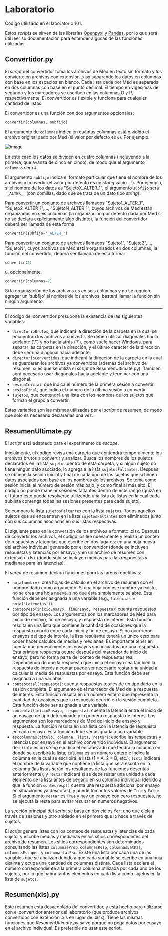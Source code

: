 # Laboratorio
Código utilizado en el laboratorio 101.

Estos _scripts_ se sirven de las librerías [Openpyxl](https://openpyxl.readthedocs.io/en/stable/index.html) y [Pandas](https://pandas.pydata.org/pandas-docs/stable/), por lo que será útil leer su documentación para entender algunas de las funciones utilizadas.

## Convertidor.py

El _script_ del convertidor toma los archivos de Med en texto sin formato y los convierte en archivos con extensión .xlsx separando los datos en columnas con base en los espacios en blanco. Cada lista dada por Med es separada en dos columnas con base en el punto decimal. El tiempo en vigésimas de segundo y los marcadores se escriben en las columnas O y P, respectivamente. El convertidor es flexible y funciona para cualquier cantidad de listas.

El convertidor es una función con dos argumentos opcionales: 
```python
convertir(columnas, subfijo)
```

El argumento de `columnas` indica en cuántas columnas está dividido el archivo original dado por Med (el valor por defecto es `6`). Por ejemplo:

![image](https://user-images.githubusercontent.com/87039101/125010780-d31ce080-e02c-11eb-90cd-669ea14f8ab6.png)

En este caso los datos se dividen en cuatro columnas (incluyendo a la primera, que avanza de cinco en cinco), de modo que el argumento `columnas` será `4`.

El argumento `subfijo` indica el formato particular que tiene el nombre de los archivos a convertir (el valor por defecto es un _string_ vacío `''`). Por ejemplo, si el nombre de los datos es "SujetoX_ALTER_1", el argumento `subfijo` será `'_ALTER_'` (con comillas, dado que se trata de un dato tipo _string_).

Para convertir un conjunto de archivos llamados "Sujeto1_ALTER_1", "Sujeto2_ALTER_1",..., "SujetoN_ALTER_1", cuyos archivos de Med están organizados en seis columnas (la organización por defecto dada por Med si no se declara explícitamente algo distinto), la función del convertidor deberá ser llamada de esta forma:

```python
convertir(subfijo='_ALTER_')
```

Para convertir un conjunto de archivos llamados "Sujeto1", "Sujeto2",..., "SujetoN", cuyos archivos de Med están organizados en dos columnas, la función del convertidor deberá ser llamada de esta forma:

```python
convertir(2)
```
u, opcionalmente,

```python
convertir(columnas=2)
```

Si la organización de los archivos es en seis columnas y no se requiere agregar un 'subfijo' al nombre de los archivos, bastará llamar la función sin ningún argumento.
____
El código del convertidor presupone la existencia de las siguientes variables:

* `directorioBrutos`, que indicará la dirección de la carpeta en la cual se encuentran los archivos a convertir. Se deben utilizar diagonales hacia adelante ('/') y no hacia atrás ('\\'), como suele hacer Windows, para separar las carpetas en la dirección, y el último caracter de la dirección debe ser una diagonal hacia adelante.
* `directorioConvertidos`, que indicará la dirección de la carpeta en la cual se guardarán los archivos ya convertidos (además del archivo de resumen, si es que se utiliza el _script_ de ResumenUltimate.py). También será necesario usar diagonales hacia adelante y terminar con una diagonal.
* `sesionInicial`, que indica el número de la primera sesión a convertir.
* `sesionFinal`, que indica el número de la última sesión a convertir.
* `sujetos`, que contendrá una lista con los nombres de los sujetos que forman el grupo a convertir.

Estas variables son las mismas utilizadas por el _script_ de resumen, de modo que solo es necesario declararlas una vez.

## ResumenUltimate.py

El _script_ está adaptado para el experimento de _escape_. 

Inicialmente, el código revisa una carpeta que contendrá temporalmente los archivos brutos a convertir y analizar. Busca los nombres de los sujetos declarados en la lista `sujetos` dentro de esta carpeta, y si algún sujeto no tiene ningún dato asociado, lo agrega a la lista `sujetosFaltantes`. Después se obtiene la sesión inicial y final de cada uno de los sujetos que sí tienen datos asociados con base en los nombres de los archivos. Se toma como sesión inicial al número de sesión más bajo, y como final al más alto. El código no puede manejar sesiones faltantes dentro de este rango (quizá en el futuro esto pueda resolverse utilizando una lista de listas en la cual cada sublista contenga todas las sesiones presentes para cada sujeto). 

Se compara la lista `sujetosFaltantes` con la lista `sujetos`. Todos aquellos sujetos que se encuentren en la lista `sujetosFaltantes` son eliminados junto con sus columnas asociadas en sus listas respectivas.

El siguiente paso es la conversión de los archivos a formato .xlsx. Después de convertir los archivos, el código los lee nuevamente y realiza un conteo de respuestas y latencias que escribe en dos lugares: en una hoja nueva del archivo individual generado por el convertidor (donde se incluyen respuestas y latencias por ensayo) y en un archivo de resumen con extensión .xlsx (donde solo se incluyen medias para las respuestas y medianas para las latencias).

El _script_ de resumen declara funciones para las tareas repetitivas:
* `hoja(nombre)`: crea hojas de cálculo en el archivo de resumen con el nombre dado como argumento. Si una hoja con ese nombre ya existe, no se crea una hoja nueva, sino que ésta simplemente se abre. Esta función debe ser asignada a una variable (e.g., `latencias = hoja('Latencias')`).
* `conteoresp(inicioEnsayo, finEnsayo, respuesta)`: cuenta respuestas por tipo de ensayo. Los argumentos son los marcadores de Med para inicio de ensayo, fin de ensayo, y respuesta de interés. Esta función resulta en una lista que contiene la cantidad de ocasiones que la respuesta ocurrió entre cada inicio y fin de ensayo. Si no ocurrieron ensayos del tipo de interés, la lista resultante tendrá un único cero para poder hacer cálculos de medias y medianas. Es importante tener en cuenta que generalmente los ensayos son iniciados por una respuesta. Esta primera respuesta ocurre después del marcador de inicio de ensayo, pero no forma parte del conteo de respuestas real. Dependiendo de que la respuesta que inicia el ensayo sea también la respuesta de interés a contar puede ser necesario restar una unidad al calcular la media de respuestas por ensayo. Esta función debe ser asignada a una variable.
* `conteototal(respuesta)`: cuenta respuestas totales de un tipo dado en la sesión completa. El argumento es el marcador de Med de la respuesta de interés. Esta función resulta en un número entero que representa la cantidad de ocasiones que la respuesta ocurrió en la sesión completa. Esta función debe ser asignada a una variable.
* `conteolat(inicioEnsayo, respuesta)`: cuenta la latencia entre el inicio de un ensayo de tipo determinado y la primera respuesta de interés. Los argumentos son los marcadores de Med de inicio de ensayo y respuesta. La función resulta en una lista con la latencia de respuesta en cada ensayo. Esta función debe ser asignada a una variable.
* `esccolumnas(titulo, columna, lista, restar)`: escribe las respuestas y latencias por ensayo en el archivo convertido individual. El argumento de `titulo` es un _string_ e indica el encabezado que tendrá la columna en donde se escribirá la lista; `columna` es un número entero e indica la columna en la cual se escribirá la lista (1 = A, 2 = B, etc.); `lista` indicará el nombre de la variable que contiene la lista que será escrita en la columna (las listas serán los resultados de las funciones descritas anteriormente); y `restar` indicará si se debe restar una unidad a cada elemento de la lista antes de pegarlo en su columna individual (debido a que la función `conteoresp()` cuenta una respuesta adicional por ensayo en situaciones ya descritas), y puede tomar los valores de `True` y `False`. Si el argumento `restar` es `True` y hay un ensayo con cero respuestas, no se ejecuta la resta para evitar resultar en números negativos.

La sección principal del _script_ se basa en dos ciclos `for`: uno que cicla a través de sesiones y otro anidado en el primero que lo hace a través de sujetos.

El _script_ genera listas con los conteos de respuestas y latencias de cada sujeto, y escribe medias y medianas en los sitios correspondietes del archivo de resumen. Los sitios correspondientes son determinados consultando las listas `columnasProp`, `columnasResp`, `columnasLatPal`, `columnasEscapes`, y `columnasLatEsc`. Existe una lista por cada una de las variables que se analizan debido a que cada variable se escribe en una hoja distinta y ocupa una cantidad de columnas distinta. Cada lista declara el número correspondiente a la primera columna utilizada por cada uno de los sujetos, por lo que habrá tantos elementos en cada lista como sujetos en la lista de `sujetos`. 

## Resumen(xls).py

Este resumen está desacoplado del convertidor, y está hecho para utilizarse con el convertidor anterior del laboratorio (que produce archivos convertidos con extensión .xls en lugar de .xlsx). Tiene las mismas funciones que _ResumenUltimate.py_ salvo porque no pega datos por ensayo en el archivo individual. Es preferible no usar este script.
